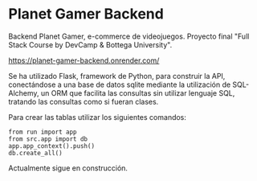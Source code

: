 # Planet Gamer Backend

Backend Planet Gamer, e-commerce de videojuegos. Proyecto final "Full Stack Course by DevCamp & Bottega University".

<a href='https://planet-gamer-backend.onrender.com/'>https://planet-gamer-backend.onrender.com/</a>

Se ha utilizado Flask, framework de Python, para construir la API, conectándose a una base de datos sqlite mediante la utilización de SQL-Alchemy, un ORM que facilita las consultas sin utilizar lenguaje SQL, tratando las consultas como si fueran clases.

Para crear las tablas utilizar los siguientes comandos:
``` 
from run import app
from src.app import db
app.app_context().push()
db.create_all()
```

Actualmente sigue en construcción.

